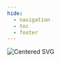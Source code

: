 ```yaml
---
hide:
  - navigation
  - toc
  - footer
---
```


<div>
    <img src="theme/fabric.svg" alt="Centered SVG">
</div>

<link rel="stylesheet" href="/landing-page.css">
